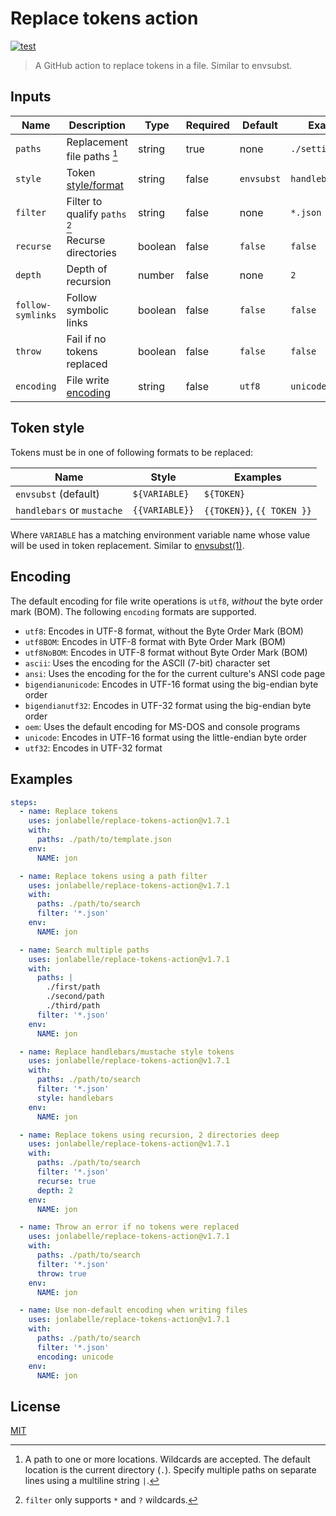 # Replace tokens action

[![test](https://github.com/jonlabelle/replace-tokens-action/actions/workflows/test.yml/badge.svg)](https://github.com/jonlabelle/replace-tokens-action/actions/workflows/test.yml)

> A GitHub action to replace tokens in a file. Similar to envsubst.

## Inputs

| Name              | Description                        | Type    | Required | Default    | Example           |
| ----------------- | ---------------------------------- | ------- | -------- | ---------- | ----------------- |
| `paths`           | Replacement file paths [^1]        | string  | true     | none       | `./settings.json` |
| `style`           | Token [style/format](#token-style) | string  | false    | `envsubst` | `handlebars`      |
| `filter`          | Filter to qualify `paths` [^2]     | string  | false    | none       | `*.json`          |
| `recurse`         | Recurse directories                | boolean | false    | `false`    | `false`           |
| `depth`           | Depth of recursion                 | number  | false    | none       | `2`               |
| `follow-symlinks` | Follow symbolic links              | boolean | false    | `false`    | `false`           |
| `throw`           | Fail if no tokens replaced         | boolean | false    | `false`    | `false`           |
| `encoding`        | File write [encoding](#encoding)   | string  | false    | `utf8`     | `unicode`         |

## Token style

Tokens must be in one of following formats to be replaced:

| Name                       | Style          | Examples                   |
| -------------------------- | -------------- | -------------------------- |
| `envsubst` (default)       | `${VARIABLE}`  | `${TOKEN}`                 |
| `handlebars` or `mustache` | `{{VARIABLE}}` | `{{TOKEN}}`, `{{ TOKEN }}` |

Where `VARIABLE` has a matching environment variable name whose value will be
used in token replacement. Similar to [envsubst\(1\)](https://www.gnu.org/software/gettext/manual/html_node/envsubst-Invocation.html).

## Encoding

The default encoding for file write operations is `utf8`, _without_ the byte
order mark (BOM). The following `encoding` formats are supported.

- `utf8`: Encodes in UTF-8 format, without the Byte Order Mark (BOM)
- `utf8BOM`: Encodes in UTF-8 format with Byte Order Mark (BOM)
- `utf8NoBOM`: Encodes in UTF-8 format without Byte Order Mark (BOM)
- `ascii`: Uses the encoding for the ASCII (7-bit) character set
- `ansi`: Uses the encoding for the for the current culture's ANSI code page
- `bigendianunicode`: Encodes in UTF-16 format using the big-endian byte order
- `bigendianutf32`: Encodes in UTF-32 format using the big-endian byte order
- `oem`: Uses the default encoding for MS-DOS and console programs
- `unicode`: Encodes in UTF-16 format using the little-endian byte order
- `utf32`: Encodes in UTF-32 format

## Examples

```yaml
steps:
  - name: Replace tokens
    uses: jonlabelle/replace-tokens-action@v1.7.1
    with:
      paths: ./path/to/template.json
    env:
      NAME: jon

  - name: Replace tokens using a path filter
    uses: jonlabelle/replace-tokens-action@v1.7.1
    with:
      paths: ./path/to/search
      filter: '*.json'
    env:
      NAME: jon

  - name: Search multiple paths
    uses: jonlabelle/replace-tokens-action@v1.7.1
    with:
      paths: |
        ./first/path
        ./second/path
        ./third/path
      filter: '*.json'
    env:
      NAME: jon

  - name: Replace handlebars/mustache style tokens
    uses: jonlabelle/replace-tokens-action@v1.7.1
    with:
      paths: ./path/to/search
      filter: '*.json'
      style: handlebars
    env:
      NAME: jon

  - name: Replace tokens using recursion, 2 directories deep
    uses: jonlabelle/replace-tokens-action@v1.7.1
    with:
      paths: ./path/to/search
      filter: '*.json'
      recurse: true
      depth: 2
    env:
      NAME: jon

  - name: Throw an error if no tokens were replaced
    uses: jonlabelle/replace-tokens-action@v1.7.1
    with:
      paths: ./path/to/search
      filter: '*.json'
      throw: true
    env:
      NAME: jon

  - name: Use non-default encoding when writing files
    uses: jonlabelle/replace-tokens-action@v1.7.1
    with:
      paths: ./path/to/search
      filter: '*.json'
      encoding: unicode
    env:
      NAME: jon
```

## License

[MIT](LICENSE)

[^1]: A path to one or more locations. Wildcards are accepted. The default location is the current directory (`.`). Specify multiple paths on separate lines using a multiline string `|`.
[^2]: `filter` only supports `*` and `?` wildcards.
